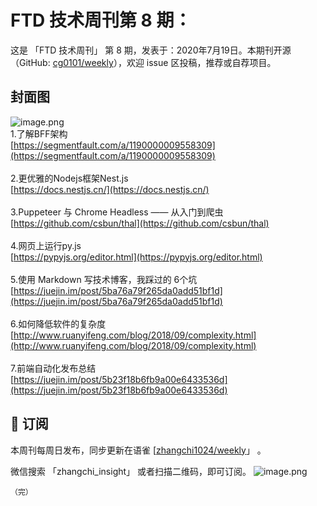 # FTD 技术周刊第 8 期：
这是 「FTD 技术周刊」 第 8 期，发表于：2020年7月19日。本期刊开源（GitHub: [cg0101/weekly](https://github.com/cg0101/weekly)），欢迎 issue 区投稿，推荐或自荐项目。
## 封面图


![image.png](https://cdn.nlark.com/yuque/0/2020/png/132503/1605583028281-b8cddd7d-66e4-4e33-8e24-34552e68df39.png#height=607&id=IiYbI&margin=%5Bobject%20Object%5D&name=image.png&originHeight=607&originWidth=1080&originalType=binary&size=1307537&status=done&style=none&width=1080)<br />1.了解BFF架构<br />[https://segmentfault.com/a/1190000009558309](https://segmentfault.com/a/1190000009558309)<br />
<br />2.更优雅的Nodejs框架Nest.js<br />[https://docs.nestjs.cn/](https://docs.nestjs.cn/)<br />
<br />3.Puppeteer 与 Chrome Headless —— 从入门到爬虫<br />[https://github.com/csbun/thal](https://github.com/csbun/thal)<br />
<br />4.网页上运行py.js<br />[https://pypyjs.org/editor.html](https://pypyjs.org/editor.html)<br />
<br />5.使用 Markdown 写技术博客，我踩过的 6个坑<br />[https://juejin.im/post/5ba76a79f265da0add51bf1d](https://juejin.im/post/5ba76a79f265da0add51bf1d)<br />
<br />6.如何降低软件的复杂度<br />[http://www.ruanyifeng.com/blog/2018/09/complexity.html](http://www.ruanyifeng.com/blog/2018/09/complexity.html)<br />
<br />7.前端自动化发布总结<br />[https://juejin.im/post/5b23f18b6fb9a00e6433536d](https://juejin.im/post/5b23f18b6fb9a00e6433536d)



## 📅 订阅
本周刊每周日发布，同步更新在语雀 [[zhangchi1024/weekly](https://www.yuque.com/zhangchi1024/weekly)」 。


微信搜索 「zhangchi_insight」 或者扫描二维码，即可订阅。
    ![image.png](https://cdn.nlark.com/yuque/0/2021/jpeg/132503/1640750963398-e8538e9e-6b96-46f7-abff-c93b56bdd377.jpeg?x-oss-process=image%2Fwatermark%2Ctype_d3F5LW1pY3JvaGVp%2Csize_36%2Ctext_5byg6amw%2Ccolor_FFFFFF%2Cshadow_50%2Ct_80%2Cg_se%2Cx_10%2Cy_10%2Fresize%2Cw_426%2Climit_0)
    
    （完）